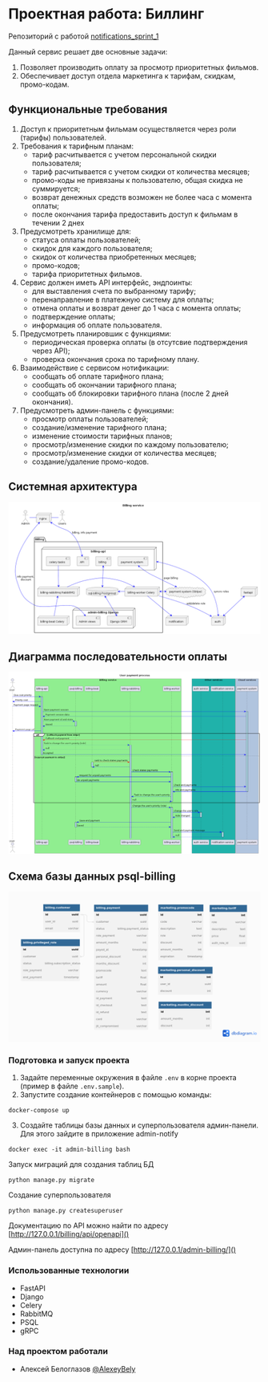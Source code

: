 # Проектная работа: Биллинг
Репозиторий с работой [notifications_sprint_1](https://github.com/AlexeyBely/graduate_work)

Данный сервис решает две основные задачи:
1. Позволяет производить оплату за просмотр приоритетных фильмов.
2. Обеспечивает доступ отдела маркетинга к тарифам, скидкам, промо-кодам.
   
## Функциональные требования

1. Доступ к приоритетным фильмам осуществляется через роли (тарифы) пользователей.
2. Требования к тарифным планам:
    - тариф расчитывается с учетом персональной скидки пользователя;
    - тариф расчитывается с учетом скидки от количества месяцев;
    - промо-коды не привязаны к пользователю, общая скидка не суммируется;
    - возврат денежных средств возможен не более часа с момента оплаты;
    - после окончания тарифа предоставить доступ к фильмам в течении 2 днех
2. Предусмотреть хранилище для:
    - статуса оплаты пользователей;
    - скидок для каждого пользователя;
    - скидок от количества приобретенных месяцев;
    - промо-кодов;
    - тарифа приоритетных фильмов.
3. Cервис должен иметь API интерфейс, эндпоинты:
    - для выставления счета по выбранному тарифу; 
    - перенаправление в платежную систему для оплаты;
    - отмена оплаты и возврат денег до 1 часа с момента оплаты;
    - подтверждение оплаты;
    - информация об оплате пользователя.
4. Предусмотреть планировшик с функциями:
    - периодическая проверка оплаты (в отсутсвие подтверждения через API);
    - проверка окончания срока по тарифному плану.
5. Взаимодействие с сервисом нотификации:
    - сообщать об оплате тарифного плана;
    - сообщать об окончании тарифного плана;
    - сообщать об блокировки тарифного плана (после 2 дней окончания).
6. Предусмотреть админ-панель с функциями:
    - просмотр оплаты пользователей;
    - создание/изменение тарифного плана;
    - изменение стоимости тарифных планов;
    - просмотр/изменение скидки по каждому пользователю;
    - просмотр/изменение скидки от количества месяцев;
    - создание/удаление промо-кодов. 

## Системная архитектура
       
![Сжема сервиса биллинга](./scheme/billing_system_schema.png)

## Диаграмма последовательности оплаты
       
![Диаграмма последовательности](./scheme/billing_sequence_schema.png)

## Схема базы данных psql-billing
    
![Схема базы данных](./scheme/schema_db.png)


### Подготовка и запуск проекта

1. Задайте переменные окружения в файле `.env` в корне проекта (пример в файле `.env.sample`).
2. Запустите создание контейнеров с помощью команды:
```commandline
docker-compose up
```
3. Создайте таблицы базы данных и суперпользователя админ-панели. Для этого зайдите в приложение admin-notify
```commandline
docker exec -it admin-billing bash
```
Запуск миграций для создания таблиц БД
```commandline
python manage.py migrate
```
Создание суперпользователя
```commandline
python manage.py createsuperuser
```
Документацию по API можно найти по адресу [http://127.0.0.1/billing/api/openapi]()
    
Админ-панель доступна по адресу [http://127.0.0.1/admin-billing/]()

### Использованные технологии   
    
- FastAPI
- Django
- Celery
- RabbitMQ
- PSQL
- gRPC

### Над проектом работали
- Алексей Белоглазов [@AlexeyBely](https://github.com/AlexeyBely)
